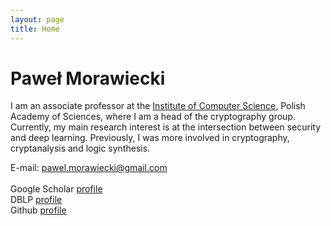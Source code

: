 ```yaml
---
layout: page
title: Home
---
```


# Paweł Morawiecki

I am an associate professor at the [Institute of Computer Science](https://ipipan.waw.pl/), Polish Academy of Sciences, where I am a head of the cryptography group. Currently, my main research interest is at the intersection between security and deep learning. Previously, I was more involved in cryptography, cryptanalysis and logic synthesis.


E-mail: pawel.morawiecki@gmail.com
\
\
Google Scholar [profile]([https://scholar.google.com/citations?user=Wjhap7MAAAAJ&hl=en) <br>
DBLP [profile](https://dblp.org/pid/94/2786.html) <br>
Github [profile](https://github.com/pawelmorawiecki) <br>

